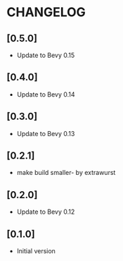 # CHANGELOG

## [0.5.0]

- Update to Bevy 0.15

## [0.4.0]

- Update to Bevy 0.14

## [0.3.0]

- Update to Bevy 0.13

## [0.2.1]

- make build smaller- by extrawurst

## [0.2.0]

- Update to Bevy 0.12

## [0.1.0]

- Initial version